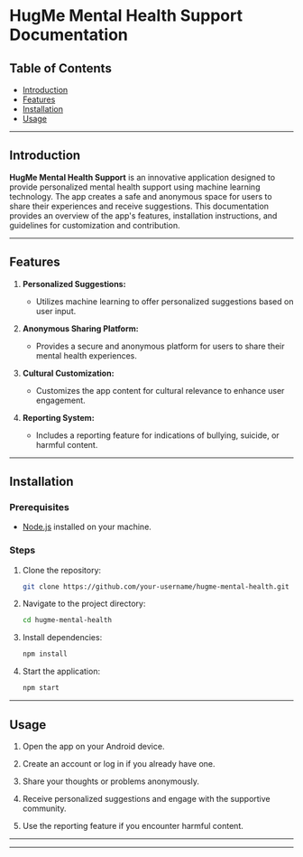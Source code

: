 # HugMe Mental Health Support Documentation

## Table of Contents

- [Introduction](#introduction)
- [Features](#features)
- [Installation](#installation)
- [Usage](#usage)




---

## Introduction

**HugMe Mental Health Support** is an innovative application designed to provide personalized mental health support using machine learning technology. The app creates a safe and anonymous space for users to share their experiences and receive suggestions. This documentation provides an overview of the app's features, installation instructions, and guidelines for customization and contribution.

---

## Features

1. **Personalized Suggestions:**
   - Utilizes machine learning to offer personalized suggestions based on user input.

2. **Anonymous Sharing Platform:**
   - Provides a secure and anonymous platform for users to share their mental health experiences.

3. **Cultural Customization:**
   - Customizes the app content for cultural relevance to enhance user engagement.

4. **Reporting System:**
   - Includes a reporting feature for indications of bullying, suicide, or harmful content.

---

## Installation

### Prerequisites

- [Node.js](https://nodejs.org/) installed on your machine.

### Steps

1. Clone the repository:

   ```bash
   git clone https://github.com/your-username/hugme-mental-health.git
   ```

2. Navigate to the project directory:

   ```bash
   cd hugme-mental-health
   ```

3. Install dependencies:

   ```bash
   npm install
   ```

4. Start the application:

   ```bash
   npm start
   ```

---

## Usage

1. Open the app on your Android device.

2. Create an account or log in if you already have one.

3. Share your thoughts or problems anonymously.

4. Receive personalized suggestions and engage with the supportive community.

5. Use the reporting feature if you encounter harmful content.

---

---


